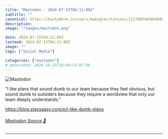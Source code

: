```yaml
---
title: "Mastodon - 2024-07-15T04:11:08Z"
subtitle: ""
canonical: https://hachyderm.io/users/mweagle/statuses/112788548386968464
description:
image: "/images/mastodon.png"

date: 2024-07-15T04:11:08Z
lastmod: 2024-07-15T04:11:08Z
image: ""
tags: ["Social Media"]

categories: ["mastodon"]
# generated: 2024-10-23T18:04:53-07:00
---
```

![Mastodon](/images/mastodon.png)

<p>&quot;I like plans that sound dumb to our team because they feel obvious, but sound dumb to outsiders because they require a worldview that only our team deeply understands.&quot;</p><p><a href="https://blog.staysaasy.com/p/i-like-dumb-plans" target="_blank" rel="nofollow noopener noreferrer" translate="no"><span class="invisible">https://</span><span class="ellipsis">blog.staysaasy.com/p/i-like-du</span><span class="invisible">mb-plans</span></a></p>


###### [Mastodon Source 🐘](https://hachyderm.io/@mweagle/112788548386968464)

___
